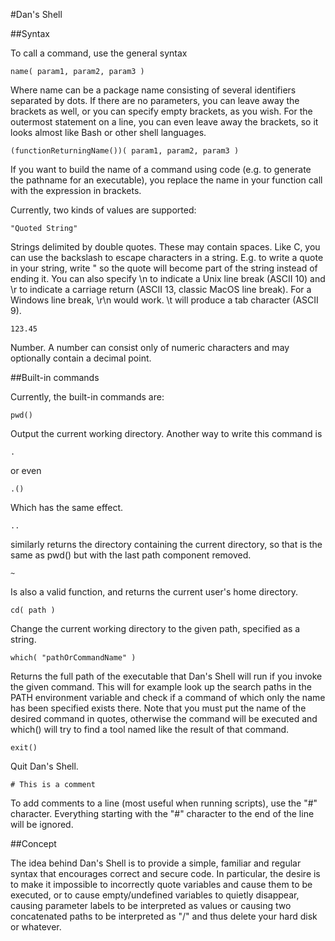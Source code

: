 #Dan's Shell

##Syntax

To call a command, use the general syntax

	name( param1, param2, param3 )

Where name can be a package name consisting of several identifiers separated by dots.
If there are no parameters, you can leave away the brackets as well, or you can specify
empty brackets, as you wish. For the outermost statement on a line, you can even leave
away the brackets, so it looks almost like Bash or other shell languages.

	(functionReturningName())( param1, param2, param3 )

If you want to build the name of a command using code (e.g. to generate the pathname for
an executable), you replace the name in your function call with the expression in brackets.

Currently, two kinds of values are supported:

	"Quoted String"

Strings delimited by double quotes. These may contain spaces. Like C, you can use
the backslash to escape characters in a string. E.g. to write a quote in your
string, write \" so the quote will become part of the string instead of ending it.
You can also specify \n to indicate a Unix line break (ASCII 10) and \r to indicate
a carriage return (ASCII 13, classic MacOS line break). For a Windows line break,
\r\n would work. \t will produce a tab character (ASCII 9).

	123.45
	
Number. A number can consist only of numeric characters and may optionally contain
a decimal point.


##Built-in commands

Currently, the built-in commands are:

	pwd()

Output the current working directory. Another way to write this command is

	.

or even

	.()

Which has the same effect.

	..

similarly returns the directory containing the current directory, so that is the same as pwd() but with the last path component removed.

	~

Is also a valid function, and returns the current user's home directory.

	cd( path )

Change the current working directory to the given path, specified as a string.

	which( "pathOrCommandName" )

Returns the full path of the executable that Dan's Shell will run if you invoke the given command. This will for example look up the search paths in the PATH environment variable and check if a command of which only the name has been specified exists there. Note that you must put the name of the desired command in quotes, otherwise the command will be executed and which() will try to find a tool named like the result of that command.

	exit()

Quit Dan's Shell.

	# This is a comment

To add comments to a line (most useful when running scripts), use the "#" character. Everything
starting with the "#" character to the end of the line will be ignored.


##Concept

The idea behind Dan's Shell is to provide a simple, familiar and regular syntax that
encourages correct and secure code. In particular, the desire is to make it impossible
to incorrectly quote variables and cause them to be executed, or to cause empty/undefined
variables to quietly disappear, causing parameter labels to be interpreted as values or
causing two concatenated paths to be interpreted as "/" and thus delete your hard disk
or whatever.
